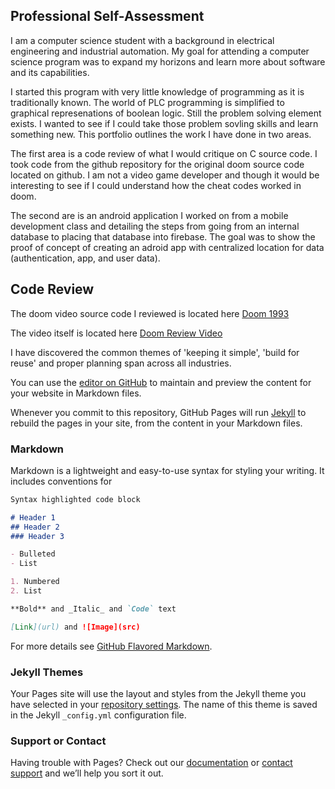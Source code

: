 ## Professional Self-Assessment

I am a computer science student with a background in electrical engineering and industrial automation.  My goal for attending  a computer science program was to expand my horizons and learn more about software and its capabilities.  

I started this program with very little knowledge of programming as it is traditionally known.  The world of PLC programming is simplified to graphical represenations of boolean logic.  Still the problem solving element exists.  I wanted to see if I could take those problem sovling skills and learn something new.  This portfolio outlines the work I have done in two areas.

The first area is a code review of what I would critique on C source code.  I took code from the github repository for the original doom source code located on github.  I am not a video game developer and though it would be interesting to see if I could understand how the cheat codes worked in doom.

The second are is an android application I worked on from a mobile development class and detailing the steps from going from an internal database to placing that database into firebase.  The goal was to show the proof of concept of creating an adroid app with centralized location for data (authentication, app, and user data). 

## Code Review
The doom video source code I reviewed is located here [Doom 1993](https://github.com/id-Software/DOOM)


The video itself is located here [Doom Review Video](https://github.com/mleith785/mleith785.github.io/CodeReviewVideo)



I have discovered the common themes of 'keeping it simple', 'build for reuse' and proper planning span across all industries.  

You can use the [editor on GitHub](https://github.com/mleith785/mleith785.github.io/edit/main/index.md) to maintain and preview the content for your website in Markdown files.

Whenever you commit to this repository, GitHub Pages will run [Jekyll](https://jekyllrb.com/) to rebuild the pages in your site, from the content in your Markdown files.

### Markdown

Markdown is a lightweight and easy-to-use syntax for styling your writing. It includes conventions for

```markdown
Syntax highlighted code block

# Header 1
## Header 2
### Header 3

- Bulleted
- List

1. Numbered
2. List

**Bold** and _Italic_ and `Code` text

[Link](url) and ![Image](src)
```

For more details see [GitHub Flavored Markdown](https://guides.github.com/features/mastering-markdown/).

### Jekyll Themes

Your Pages site will use the layout and styles from the Jekyll theme you have selected in your [repository settings](https://github.com/mleith785/mleith785.github.io/settings/pages). The name of this theme is saved in the Jekyll `_config.yml` configuration file.

### Support or Contact

Having trouble with Pages? Check out our [documentation](https://docs.github.com/categories/github-pages-basics/) or [contact support](https://support.github.com/contact) and we’ll help you sort it out.
